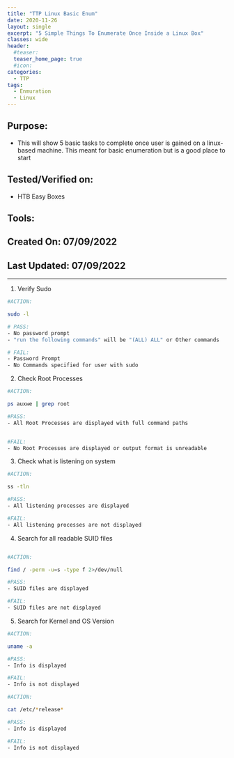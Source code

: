 ```yaml
---
title: "TTP Linux Basic Enum"
date: 2020-11-26
layout: single
excerpt: "5 Simple Things To Enumerate Once Inside a Linux Box"
classes: wide
header:
  #teaser:
  teaser_home_page: true
  #icon:
categories:
  - TTP
tags:
  - Enmuration
  - Linux
---
```


## Purpose: 
- This will show 5 basic tasks to complete once user is gained on a linux-based machine. This meant for basic enumeration but is a good place to start
## Tested/Verified on:
- HTB Easy Boxes
## Tools:
## Created On: 07/09/2022 
## Last Updated: 07/09/2022 

---

1. Verify Sudo
```bash
#ACTION:

sudo -l

# PASS:
- No password prompt
- "run the following commands" will be "(ALL) ALL" or Other commands

# FAIL:
- Password Prompt
- No Commands specified for user with sudo

```

2. Check Root Processes
```bash
#ACTION:

ps auxwe | grep root

#PASS:
- All Root Processes are displayed with full command paths


#FAIL:
- No Root Processes are displayed or output format is unreadable

```

3. Check what is listening on system
```bash
#ACTION:

ss -tln

#PASS:
- All listening processes are displayed

#FAIL:
- All listening processes are not displayed


```

4. Search for all readable SUID files
```bash

#ACTION:

find / -perm -u=s -type f 2>/dev/null

#PASS:
- SUID files are displayed

#FAIL:
- SUID files are not displayed


```

5. Search for Kernel and OS Version
```bash
#ACTION:

uname -a

#PASS:
- Info is displayed

#FAIL:
- Info is not displayed

#ACTION:

cat /etc/*release*

#PASS:
- Info is displayed

#FAIL:
- Info is not displayed

```